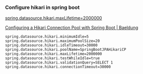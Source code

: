 ###  Configure hikari in spring boot


[spring.datasource.hikari.maxLifetime=2000000](https://stackoverflow.com/questions/54779350/spring-jpa-with-hikari-not-releasing-connection "postgresql - Spring JPA with Hikari not releasing connection - Stack Overflow")



[Configuring a Hikari Connection Pool with Spring Boot | Baeldung](https://www.baeldung.com/spring-boot-hikari "Configuring a Hikari Connection Pool with Spring Boot | Baeldung")


 

```shell
spring.datasource.hikari.minimumIdle=5
spring.datasource.hikari.maximumPoolSize=20
spring.datasource.hikari.idleTimeout=30000
spring.datasource.hikari.poolName=SpringBootJPAHikariCP
spring.datasource.hikari.maxLifetime=2000000
spring.datasource.hikari.testWhileIdle=true
spring.datasource.hikari.validationQuery=SELECT 1
spring.datasource.hikari.connectionTimeout=30000 


```
